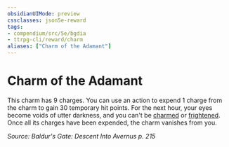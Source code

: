 ```yaml
---
obsidianUIMode: preview
cssclasses: json5e-reward
tags:
- compendium/src/5e/bgdia
- ttrpg-cli/reward/charm
aliases: ["Charm of the Adamant"]
---
```

# Charm of the Adamant

This charm has 9 charges. You can use an action to expend 1 charge from the charm to gain 30 temporary hit points. For the next hour, your eyes become voids of utter darkness, and you can't be [charmed](/3-Mechanics/CLI/rules/conditions.md#charmed) or [frightened](/3-Mechanics/CLI/rules/conditions.md#frightened). Once all its charges have been expended, the charm vanishes from you.

*Source: Baldur's Gate: Descent Into Avernus p. 215*